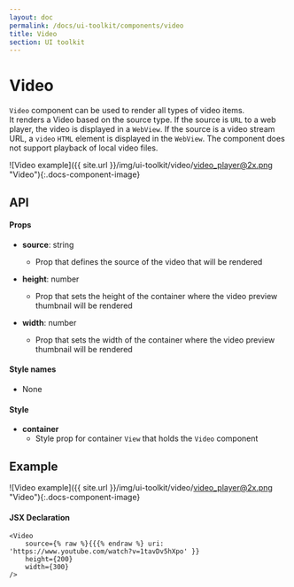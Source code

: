 ```yaml
---
layout: doc
permalink: /docs/ui-toolkit/components/video
title: Video
section: UI toolkit
---
```


# Video

`Video` component can be used to render all types of video items.  
It renders a Video based on the source type. If the source is `URL` to a web player, the video is displayed in a `WebView`. If the source is a video stream URL, a `video` `HTML` element is displayed in the `WebView`. The component does not support playback of local video files.

![Video example]({{ site.url }}/img/ui-toolkit/video/video_player@2x.png "Video"){:.docs-component-image}

## API

#### Props

* **source**: string
  - Prop that defines the source of the video that will be rendered

* **height**: number
  - Prop that sets the height of the container where the video preview thumbnail will be rendered
   
* **width**: number
  - Prop that sets the width of the container where the video preview thumbnail will be rendered

#### Style names

* None

#### Style

* **container**
  - Style prop for container `View` that holds the `Video` component


## Example

![Video example]({{ site.url }}/img/ui-toolkit/video/video_player@2x.png "Video"){:.docs-component-image}

#### JSX Declaration
```JSX
<Video
    source={% raw %}{{{% endraw %} uri: 'https://www.youtube.com/watch?v=1tavDv5hXpo' }}
    height={200}
    width={300}
/>
```



